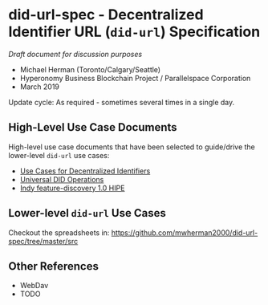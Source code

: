 # did-url-spec - Decentralized Identifier URL (`did-url`) Specification

_Draft document for discussion purposes_

- Michael Herman (Toronto/Calgary/Seattle)
- Hyperonomy Business Blockchain Project / Parallelspace Corporation
- March 2019

Update cycle: As required - sometimes several times in a single day.

## High-Level Use Case Documents

High-level use case documents that have been selected to guide/drive the lower-level `did-url` use cases:
- [Use Cases for Decentralized Identifiers](https://w3c-ccg.github.io/did-use-cases/)
- [Universal DID Operations](https://github.com/WebOfTrustInfo/rwot8-barcelona/blob/master/topics-and-advance-readings/Universal-DID-Operations.md)
- [Indy feature-discovery 1.0 HIPE](https://github.com/dhh1128/indy-hipe/blob/9c7722d208cfe0a336cb67a626cbbb192ae73f8c/text/feature-discovery/README.md)

## Lower-level `did-url` Use Cases

Checkout the spreadsheets in: https://github.com/mwherman2000/did-url-spec/tree/master/src

## Other References

- WebDav
- TODO

